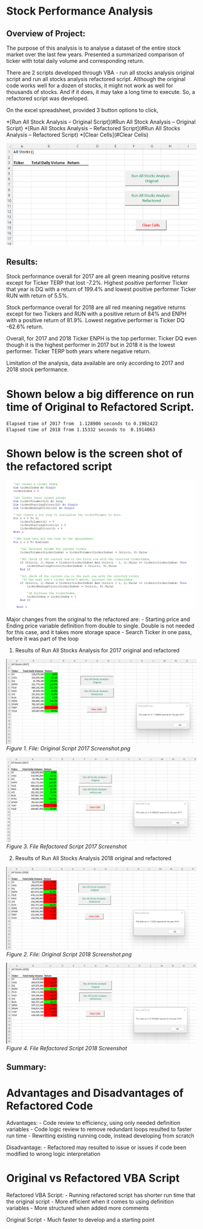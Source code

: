 # Stock Performance Analysis

## Overview of Project:

The purpose of this analysis is to analyse a dataset of the entire stock market over the last few years. Presented a summarized comparison of ticker with total daily volume and corresponding return. 

There are 2 scripts developed through VBA -  run all stocks analysis original script and run all stocks analysis refactored script. Although the original code works well for a dozen of stocks, it might not work as well for thousands of stocks. And if it does, it may take a long time to execute. So, a refactored script was developed. 

On the excel spreadsheet,  provided 3 button options  to click, 

   *[Run All Stock Analysis – Original Script](#Run All Stock Analysis – Original Script) 
   *[Run All Stocks Analysis – Refactored Script](#Run All Stocks Analysis – Refactored Script)
   *[Clear Cells](#Clear Cells)

   ![Before_Running_Script_Screenshot.png](https://github.com/OPahunang/stock-analysis/blob/main/Resources/Before_Running_Script_Screenshot.png)
 

## Results:

Stock performance overall for 2017 are all green meaning positive returns except for Ticker TERP that lost -7.2%. Highest positive performer Ticker that year is DQ with a return of 199.4% and lowest positive performer Ticker RUN with return of  5.5%. 

Stock performance overall for 2018 are all red meaning negative returns except for two Tickers and RUN with a positive return of 84% and ENPH with a positive return of 81.9%. Lowest negative performer is Ticker DQ -62.6% return.

Overall, for 2017 and 2018 Ticker ENPH is the top performer. Ticker DQ even though it is the highest performer in 2017 but in 2018 it is the lowest performer. Ticker TERP both years where negative return.

Limitation of the analysis, data available are only according to 2017 and 2018 stock performance.  

# Shown below a big difference on run time of Original to Refactored Script. 

    Elapsed time of 2017 from  1.128906 seconds to 0.1982422 
    Elapsed time of 2018 from 1.15332 seconds to  0.1914063

# Shown below is the screen shot of the refactored script

   ![Refactored_Script.png](https://github.com/OPahunang/stock-analysis/blob/main/Resources/Refactored_Script.png)
    
   Major changes from the original to the refactored are:
    - Starting price and Ending price variable definition from double to single. Double is not needed for this case, and it takes more storage space
    - Search Ticker in one pass, before it was part of the loop


   1)	Results of Run All Stocks Analysis for 2017 original and refactored
 
 
   ![Original_Script_2017_Screenshot.png](https://github.com/OPahunang/stock-analysis/blob/main/Resources/Original_Script_2017_Screenshot.png)
            *Figure 1. File: Original Script 2017 Screenshot.png*


   ![Refactored_Script_2017_Screenshot.png](https://github.com/OPahunang/stock-analysis/blob/main/Resources/Refactored_Script_2017_Screenshot.png)
            *Figure 3. File Refactored Script 2017 Screenshot*

  

   2)	Results of Run All Stocks Analysis 2018 original and refactored


   ![Original_Script_2018_Screenshot.png](https://github.com/OPahunang/stock-analysis/blob/main/Resources/Original_Script_2018_Screenshot.png)
            *Figure 2. File: Original Script 2018 Screenshot.png*


   ![Refactored_Script_2018_Screenshot.png](https://github.com/OPahunang/stock-analysis/blob/main/Resources/Refactored_Script_2018_Screenshot.png)
            *Figure 4. File Refactored Script 2018 Screenshot*


## Summary:

   # Advantages and Disadvantages of Refactored Code
   
   Advantages:
	     - Code review to efficiency, using only needed definition variables
	     - Code logic review to remove redundant loops resulted to faster run time
	     - Rewriting existing running code, instead developing from scratch	

   Disadvantage:
            -	Refactored may resulted to issue or issues if code been modified to wrong logic interpretation

   # Original vs Refactored VBA Script
   
   Refactored VBA Script:
            - Running refactored script has shorter run time that the original script
            - More efficient when it comes to using definition variables 
            - More structured when added more comments

   Original Script 
            - Much faster to develop  and a starting point


